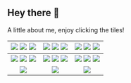 ## Hey there 👋

A little about me, enjoy clicking the tiles!

| [![](https://raw.githubusercontent.com/xprilion/xprilion/master/images/x//9.png)](https://xprilion.com) [![](https://raw.githubusercontent.com/xprilion/xprilion/master/images/x/6.png)](https://linkedin.com/in/xprilion) [![](https://raw.githubusercontent.com/xprilion/xprilion/master/images/x/3.png)](https://github.com/xprilion?tab=repositories&q=&type=&language=javascript) | [![](https://raw.githubusercontent.com/xprilion/xprilion/master/images/x/8.png)](#) [![](https://raw.githubusercontent.com/xprilion/xprilion/master/images/x/5.png)](https://twitter.com/xprilion) [![](https://raw.githubusercontent.com/xprilion/xprilion/master/images/x/2.png)](https://github.com/xprilion?tab=repositories&q=&type=&language=python) | [![](https://raw.githubusercontent.com/xprilion/xprilion/master/images/x/7.png)](https://en.wikipedia.org/wiki/India) [![](https://raw.githubusercontent.com/xprilion/xprilion/master/images/x/4.png)](#) [![](https://raw.githubusercontent.com/xprilion/xprilion/master/images/x/1.png)](https://xpri.dev) |
|:---:|:---:|:---:|
| [![](https://raw.githubusercontent.com/xprilion/xprilion/master/images/y//9.png)](#) [![](https://raw.githubusercontent.com/xprilion/xprilion/master/images/y/6.png)](https://gdgkolkata.org) [![](https://raw.githubusercontent.com/xprilion/xprilion/master/images/y/3.png)](https://github.com/xprilion/fireshort) | [![](https://raw.githubusercontent.com/xprilion/xprilion/master/images/y/8.png)](#) [![](https://raw.githubusercontent.com/xprilion/xprilion/master/images/y/5.png)](https://dscnsec.com) [![](https://raw.githubusercontent.com/xprilion/xprilion/master/images/y/2.png)](https://submitty.org) | [![](https://raw.githubusercontent.com/xprilion/xprilion/master/images/y/7.png)](#) [![](https://raw.githubusercontent.com/xprilion/xprilion/master/images/y/4.png)](https://tfugkol.github.io) [![](https://raw.githubusercontent.com/xprilion/xprilion/master/images/y/1.png)](https://thecodefoundation.dev) |
| [![](https://raw.githubusercontent.com/xprilion/xprilion/master/images/z/3.png)](mailto:hi@xpri.dev) | [![](https://raw.githubusercontent.com/xprilion/xprilion/master/images/z/2.png)](mailto:projects@xpri.dev) | [![](https://raw.githubusercontent.com/xprilion/xprilion/master/images/z/1.png)](https://paypal.me/xprilion) |
